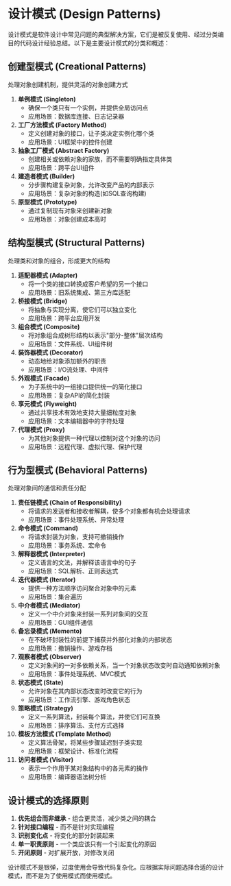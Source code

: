 # 设计模式 (Design Patterns)

设计模式是软件设计中常见问题的典型解决方案，它们是被反复使用、经过分类编目的代码设计经验总结。以下是主要设计模式的分类和概述：

## 创建型模式 (Creational Patterns)

处理对象创建机制，提供灵活的对象创建方式

1. **单例模式 (Singleton)**
   - 确保一个类只有一个实例，并提供全局访问点
   - 应用场景：数据库连接、日志记录器
2. **工厂方法模式 (Factory Method)**
   - 定义创建对象的接口，让子类决定实例化哪个类
   - 应用场景：UI框架中的控件创建
3. **抽象工厂模式 (Abstract Factory)**
   - 创建相关或依赖对象的家族，而不需要明确指定具体类
   - 应用场景：跨平台UI组件
4. **建造者模式 (Builder)**
   - 分步骤构建复杂对象，允许改变产品的内部表示
   - 应用场景：复杂对象的构造(如SQL查询构建)
5. **原型模式 (Prototype)**
   - 通过复制现有对象来创建新对象
   - 应用场景：对象创建成本高时

## 结构型模式 (Structural Patterns)

处理类和对象的组合，形成更大的结构

1. **适配器模式 (Adapter)**
   - 将一个类的接口转换成客户希望的另一个接口
   - 应用场景：旧系统集成、第三方库适配
2. **桥接模式 (Bridge)**
   - 将抽象与实现分离，使它们可以独立变化
   - 应用场景：跨平台应用开发
3. **组合模式 (Composite)**
   - 将对象组合成树形结构以表示"部分-整体"层次结构
   - 应用场景：文件系统、UI组件树
4. **装饰器模式 (Decorator)**
   - 动态地给对象添加额外的职责
   - 应用场景：I/O流处理、中间件
5. **外观模式 (Facade)**
   - 为子系统中的一组接口提供统一的简化接口
   - 应用场景：复杂API的简化封装
6. **享元模式 (Flyweight)**
   - 通过共享技术有效地支持大量细粒度对象
   - 应用场景：文本编辑器中的字符处理
7. **代理模式 (Proxy)**
   - 为其他对象提供一种代理以控制对这个对象的访问
   - 应用场景：远程代理、虚拟代理、保护代理

## 行为型模式 (Behavioral Patterns)

处理对象间的通信和责任分配

1. **责任链模式 (Chain of Responsibility)**
   - 将请求的发送者和接收者解耦，使多个对象都有机会处理请求
   - 应用场景：事件处理系统、异常处理
2. **命令模式 (Command)**
   - 将请求封装为对象，支持可撤销操作
   - 应用场景：事务系统、宏命令
3. **解释器模式 (Interpreter)**
   - 定义语言的文法，并解释该语言中的句子
   - 应用场景：SQL解析、正则表达式
4. **迭代器模式 (Iterator)**
   - 提供一种方法顺序访问聚合对象中的元素
   - 应用场景：集合遍历
5. **中介者模式 (Mediator)**
   - 定义一个中介对象来封装一系列对象间的交互
   - 应用场景：GUI组件通信
6. **备忘录模式 (Memento)**
   - 在不破坏封装性的前提下捕获并外部化对象的内部状态
   - 应用场景：撤销操作、游戏存档
7. **观察者模式 (Observer)**
   - 定义对象间的一对多依赖关系，当一个对象状态改变时自动通知依赖对象
   - 应用场景：事件处理系统、MVC模式
8. **状态模式 (State)**
   - 允许对象在其内部状态改变时改变它的行为
   - 应用场景：工作流引擎、游戏角色状态
9. **策略模式 (Strategy)**
   - 定义一系列算法，封装每个算法，并使它们可互换
   - 应用场景：排序算法、支付方式选择
10. **模板方法模式 (Template Method)**
    - 定义算法骨架，将某些步骤延迟到子类实现
    - 应用场景：框架设计、标准化流程
11. **访问者模式 (Visitor)**
    - 表示一个作用于某对象结构中的各元素的操作
    - 应用场景：编译器语法树分析

## 设计模式的选择原则

1. **优先组合而非继承** - 组合更灵活，减少类之间的耦合
2. **针对接口编程** - 而不是针对实现编程
3. **识别变化点** - 将变化的部分封装起来
4. **单一职责原则** - 一个类应该只有一个引起变化的原因
5. **开闭原则** - 对扩展开放，对修改关闭

设计模式不是银弹，过度使用会导致代码复杂化。应根据实际问题选择合适的设计模式，而不是为了使用模式而使用模式。